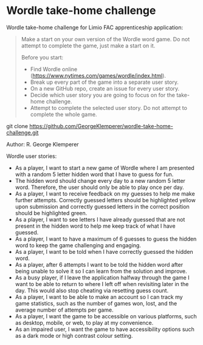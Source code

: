 # Wordle take-home challenge
Wordle take-home challenge for Limio FAC apprenticeship application:

> Make a start on your own version of the Wordle word game. Do not attempt to complete the game, just make a start on it.
>
>Before you start:
>
>- Find Wordle online (https://www.nytimes.com/games/wordle/index.html).
>- Break up every part of the game into a separate user story.
>- On a new GitHub repo, create an issue for every user story.
>- Decide which user story you are going to focus on for the take-home challenge.
>- Attempt to complete the selected user story. Do not attempt to complete the whole game.

git clone https://github.com/GeorgeKlemperer/wordle-take-home-challenge.git

Author: R. George Klemperer

Wordle user stories:
- As a player, I want to start a new game of Wordle where I am presented with a random 5 letter hidden word that I have to guess for fun.
- The hidden word should change every day to a new random 5 letter word. Therefore, the user should only be able to play once per day.
- As a player, I want to receive feedback on my guesses to help me make further attempts. Correctly guessed letters should be highlighted yellow upon submission and correctly guessed letters in the correct position should be highlighted green.
- As a player, I want to see letters I have already guessed that are not present in the hidden word to help me keep track of what I have guessed.
- As a player, I want to have a maximum of 6 guesses to guess the hidden word to keep the game challenging and engaging.
- As a player, I want to be told when I have correctly guessed the hidden word.
- As a player, after 6 attempts I want to be told the hidden word after being unable to solve it so I can learn from the solution and improve.
- As a busy player, if I leave the application halfway through the game I want to be able to return to where I left off when revisiting later in the day. This would also stop cheating via resetting guess count.
- As a player, I want to be able to make an account so I can track my game statistics, such as the number of games won, lost, and the average number of attempts per game.
- As a player, I want the game to be accessible on various platforms, such as desktop, mobile, or web, to play at my convenience.
- As an impaired user, I want the game to have accessibility options such as a dark mode or high contrast colour setting.

